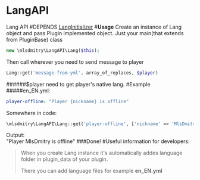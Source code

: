 # LangAPI
Lang API 
#DEPENDS [LangInitializer](https://github.com/MlsDmitry/LocalInitializer)
#**Usage**
Create an instance of Lang object and pass Plugin implemented object. 
Just your main(that extends from PluginBase) class 
```php
new \mlsdmitry\LangAPI\Lang($this);
```
Then call wherever you need to send message to player
```php 
Lang::get('message-from-yml', array_of_replaces, $player)
``` 
######$player need to get player's native lang.
#Example
#####en_EN.yml:
```yaml
player-offline: "Player {nickname} is offline"
```
Somewhere in code:
```php
\mlsdmitry\LangAPI\Lang::get('player-offline', ['nickname' => 'MlsDmitry'], $player);
```
Output: <br>
"Player MlsDmitry is offline"
###Done!
#Useful information for developers:
>When you create Lang instance it's automatically addes language folder in plugin_data of your plugin.
>
>There you can add language files for example **en_EN.yml**
